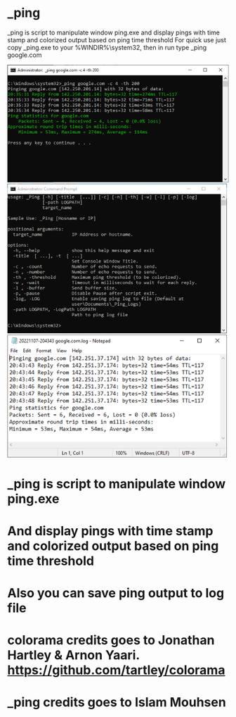 # _ping
_ping is script to manipulate window ping.exe and display pings with time stamp and colorized output based on ping time threshold 
For quick use just copy _ping.exe to your %WINDIR%\system32, then in run type _ping google.com

<img alt="Example 4 pings with 200ms threshold" src="https://github.com/IslamMouhsen/_ping/blob/main/screenshots/Ping%204%20pings%20with%20threshold%20200ms.PNG" style="width: 500; height: Auto; max-width: 100%;">

<img alt="_ping help" src="https://github.com/IslamMouhsen/_ping/blob/main/screenshots/_ping%20usage.PNG" style="width: 500px; height: Auto; max-width: 100%;">

<img alt="_ping -log output example" src="https://github.com/IslamMouhsen/_ping/blob/main/screenshots/_ping%20-log.PNG" style="width: 500px; height: Auto; max-width: 100%;">



# _ping is script to manipulate window ping.exe
# And display pings with time stamp and colorized output based on ping time threshold
# Also you can save ping output to log file
# colorama credits goes to Jonathan Hartley & Arnon Yaari. https://github.com/tartley/colorama
# _ping credits goes to Islam Mouhsen
